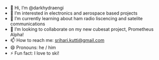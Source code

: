 - 👋 Hi, I’m @darkhydraengi
- 👀 I’m interested in electronics and aerospace based projects
- 🌱 I’m currently learning about ham radio liscencing and satelite communications
- 💞️ I’m looking to collaborate on my new cubesat project, Prometheus Alpha!
- 📫 How to reach me: srihari.kutti@gmail.com
- 😄 Pronouns: he / him
- ⚡ Fun fact: I love to ski!
